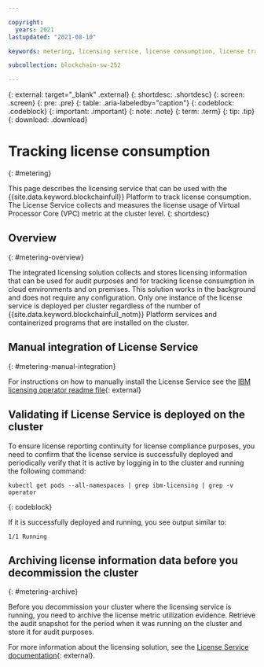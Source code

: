 ```yaml
---

copyright:
  years: 2021
lastupdated: "2021-08-10"

keywords: metering, licensing service, license consumption, license tracking

subcollection: blockchain-sw-252

---
```


{: external: target="_blank" .external}
{: shortdesc: .shortdesc}
{: screen: .screen}
{: pre: .pre}
{: table: .aria-labeledby="caption"}
{: codeblock: .codeblock}
{: important: .important}
{: note: .note}
{: term: .term}
{: tip: .tip}
{: download: .download}


# Tracking license consumption
{: #metering}

This page describes the licensing service that can be used with the {{site.data.keyword.blockchainfull}} Platform to track license consumption. The License Service collects and measures the license usage of Virtual Processor Core (VPC) metric at the cluster level.
{: shortdesc}

## Overview
{: #metering-overview}

The integrated licensing solution collects and stores licensing information that can be used for audit purposes and for tracking license consumption in cloud environments and on premises. This solution works in the background and does not require any configuration. Only one instance of the license service is deployed per cluster regardless of the number of {{site.data.keyword.blockchainfull_notm}} Platform services and containerized programs that are installed on the cluster.

## Manual integration of License Service
{: #metering-manual-integration}

For instructions on how to manually install the License Service see the
[IBM licensing operator readme file](https://github.com/IBM/ibm-licensing-operator/blob/master/README.md){: external}

## Validating if License Service is deployed on the cluster

To ensure license reporting continuity for license compliance purposes, you need to confirm that the license service is successfully deployed and periodically verify that it is active by logging in to the cluster and running the following command:

```
kubectl get pods --all-namespaces | grep ibm-licensing | grep -v operator
```
{: codeblock}

If it is successfully deployed and running, you see output similar to:
```
1/1 Running
```

## Archiving license information data before you decommission the cluster
{: #metering-archive}

Before you decommission your cluster where the licensing service is running, you need to archive the license metric utilization evidence. Retrieve the audit snapshot for the period when it was running on the cluster and store it for audit purposes.

For more information about the licensing solution, see the [License Service documentation](https://www.ibm.com/docs/en/cpfs?topic=service-license-1xx-operator){: external}.
